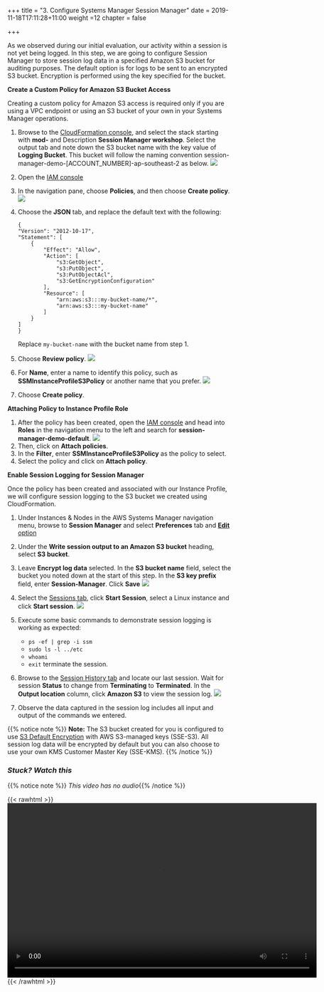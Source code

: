 +++
title = "3. Configure Systems Manager Session Manager"
date = 2019-11-18T17:11:28+11:00
weight =12
chapter = false

+++

As we observed during our initial evaluation, our activity within a session is not yet being logged. In this step, we are going to configure Session Manager to store session log data in a specified Amazon S3 bucket for auditing purposes. The default option is for logs to be sent to an encrypted S3 bucket. Encryption is performed using the key specified for the bucket.

**Create a Custom Policy for Amazon S3 Bucket Access**

Creating a custom policy for Amazon S3 access is required only if you are using a VPC endpoint or using an S3 bucket of your own in your Systems Manager operations.

1.  Browse to the [CloudFormation console](https://ap-southeast-2.console.aws.amazon.com/cloudformation/), and select the stack starting with **mod-** and Description **Session Manager workshop**. Select the output tab and note down the S3 bucket name with the key value of **Logging Bucket**. This bucket will follow the naming convention session-manager-demo-[ACCOUNT_NUMBER]-ap-southeast-2 as below. 
    ![](/images/cfnsessionoutput.png)

2. Open the [IAM console](https://console.aws.amazon.com/iam/)

3.  In the navigation pane, choose **Policies**, and then choose **Create policy**. ![](/images/iam1.png)

4.  Choose the **JSON** tab, and replace the default text with the following:

        {
        "Version": "2012-10-17",
        "Statement": [
            {
                "Effect": "Allow",
                "Action": [
                    "s3:GetObject",
                    "s3:PutObject",
                    "s3:PutObjectAcl", 
                    "s3:GetEncryptionConfiguration" 
                ],
                "Resource": [
                    "arn:aws:s3:::my-bucket-name/*",
                    "arn:aws:s3:::my-bucket-name" 
                ]
            }
        ]
        }


    Replace `my-bucket-name` with the bucket name from step 1.

5.  Choose **Review policy**. ![](/images/iam2.png)

6.  For **Name**, enter a name to identify this policy, such as **SSMInstanceProfileS3Policy** or another name that you prefer. ![](/images/iam3.png)

7.  Choose **Create policy**.

**Attaching Policy to Instance Profile Role**

1.  After the policy has been created, open the [IAM console](https://console.aws.amazon.com/iam/home#/roles/session-manager-demo-default) and head into **Roles** in the navigation menu to the left and search for **session-manager-demo-default**. ![](/images/iam4.png)
2.  Then, click on **Attach policies**.
3.  In the **Filter**, enter **SSMInstanceProfileS3Policy** as the policy to select.
4.  Select the policy and click on **Attach policy**.

**Enable Session Logging for Session Manager**

Once the policy has been created and associated with our Instance Profile, we will configure session logging to the S3 bucket we created using CloudFormation.

1.  Under Instances & Nodes in the AWS Systems Manager navigation menu, browse to  **Session Manager** and select **Preferences** tab and [**Edit** option](https://ap-southeast-2.console.aws.amazon.com/systems-manager/session-manager/edit-preferences?region=ap-southeast-2)
2.  Under the **Write session output to an Amazon S3 bucket** heading, select **S3 bucket**.
3.  Leave **Encrypt log data** selected. In the **S3 bucket name** field, select the bucket you noted down at the start of this step. In the **S3 key prefix** field, enter **Session-Manager**. Click **Save** ![](/images/sessionmgr9.png)
4.  Select the [Sessions tab](https://ap-southeast-2.console.aws.amazon.com/systems-manager/session-manager/edit-preferences?region=ap-southeast-2#), click **Start Session**, select a Linux instance and click **Start session**. ![](/images/sessionmgr10.png)
5.  Execute some basic commands to demonstrate session logging is working as expected:
    -   `ps -ef | grep -i ssm`
    -   `sudo ls -l ../etc`
    -   `whoami`
    -   `exit` terminate the session.

6.  Browse to the [Session History tab](https://ap-southeast-2.console.aws.amazon.com/systems-manager/session-manager/sessions-history?region=ap-southeast-2) and locate our last session. Wait for session **Status** to change from **Terminating** to **Terminated**. In the **Output location** column, click **Amazon S3** to view the session log. ![](/images/sessionmgr11.png)
7.  Observe the data captured in the session log includes all input and output of the commands we entered.

{{% notice note %}}
**Note:** The S3 bucket created for you is configured to use [S3 Default Encryption](https://docs.aws.amazon.com/AmazonS3/latest/dev/bucket-encryption.html) with AWS S3-managed keys (SSE-S3). All session log data will be encrypted by default but you can also choose to use your own KMS Customer Master Key (SSE-KMS).
{{% /notice %}}


### *Stuck? Watch this*

{{% notice note %}} 
*This video has no audio*{{% /notice %}}

{{< rawhtml >}}
<video width="696" height="392" controls>
  <source src="https://d1tqhetmq9f85b.cloudfront.net/downloads/lab1.3.mp4" type="video/mp4">
  Your browser doesn't support video.
</video>
{{< /rawhtml >}}